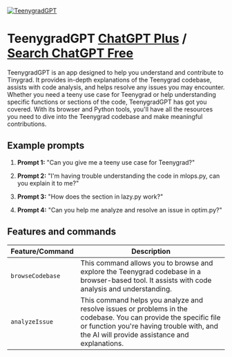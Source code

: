 
[![TeenygradGPT](https://files.oaiusercontent.com/file-mhTgizmcs7C1uYj0VLogTM5X?se=2123-10-17T23%3A21%3A24Z&sp=r&sv=2021-08-06&sr=b&rscc=max-age%3D31536000%2C%20immutable&rscd=attachment%3B%20filename%3DNew%2520Note.jpeg&sig=4Wb75kpxYTaHYaIfx0PsUrumSqrjth7oWFc9XMaTeH0%3D)](https://chat.openai.com/g/g-oHrYj8nO3-teenygradgpt)

# TeenygradGPT [ChatGPT Plus](https://chat.openai.com/g/g-oHrYj8nO3-teenygradgpt) / [Search ChatGPT Free](https://gptcall.net/index.html#/?search=TeenygradGPT)

TeenygradGPT is an app designed to help you understand and contribute to Tinygrad. It provides in-depth explanations of the Teenygrad codebase, assists with code analysis, and helps resolve any issues you may encounter. Whether you need a teeny use case for Teenygrad or help understanding specific functions or sections of the code, TeenygradGPT has got you covered. With its browser and Python tools, you'll have all the resources you need to dive into the Teenygrad codebase and make meaningful contributions.

## Example prompts

1. **Prompt 1:** "Can you give me a teeny use case for Teenygrad?"

2. **Prompt 2:** "I'm having trouble understanding the code in mlops.py, can you explain it to me?"

3. **Prompt 3:** "How does the section in lazy.py work?"

4. **Prompt 4:** "Can you help me analyze and resolve an issue in optim.py?"

## Features and commands

| Feature/Command | Description |
| --- | --- |
| `browseCodebase` | This command allows you to browse and explore the Teenygrad codebase in a browser-based tool. It assists with code analysis and understanding. |
| `analyzeIssue` | This command helps you analyze and resolve issues or problems in the codebase. You can provide the specific file or function you're having trouble with, and the AI will provide assistance and explanations. |


